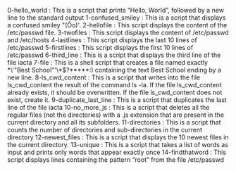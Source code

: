 0-hello_world : This is a script that prints “Hello, World”, followed by a new line to the standard output
1-confused_smiley : This is a script that displays a confused smiley "(Ôo)'.
2-hellofile : This script displays the content of the /etc/passwd file.
3-twofiles : This script displays the content of /etc/passwd and /etc/hosts
4-lastlines : This script displays the last 10 lines of /etc/passwd
5-firstlines : This script displays the first 10 lines of /etc/passwd 
6-third_line : This is a script that displays the third line of the file iacta
7-file : This is a shell script that creates a file named exactly \*\\'"Best School"\'\\*$\?\*\*\*\*\*:) containing the text Best School ending by a new line.
8-ls_cwd_content : This is a script that writes into the file ls_cwd_content the result of the command ls -la. If the file ls_cwd_content already exists, it should be overwritten. If the file ls_cwd_content does not exist, create it.
9-duplicate_last_line : This is a script that duplicates the last line of the file iacta
10-no_more_js : This is a script that deletes all the regular files (not the directories) with a .js extension that are present in the current directory and all its subfolders.
11-directories : This is a script that counts the number of directories and sub-directories in the current directory
12-newest_files : This is a script that displays the 10 newest files in the current directory.
13-unique : This is a script that takes a list of words as input and prints only words that appear exactly once
14-findthatword : This script displays lines containing the pattern “root” from the file /etc/passwd
